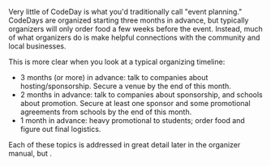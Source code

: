 Very little of CodeDay is what you'd traditionally call "event planning." CodeDays are organized starting three months in advance, but typically organizers will only order food a few weeks before the event. Instead, much of what organizers do is make helpful connections with the community and local businesses.

This is more clear when you look at a typical organizing timeline:

* 3 months \(or more\) in advance: talk to companies about hosting\/sponsorship. Secure a venue by the end of this month.
* 2 months in advance: talk to companies about sponsorship, and schools about promotion. Secure at least one sponsor and some promotional agreements from schools by the end of this month.
* 1 month in advance: heavy promotional to students; order food and figure out final logistics.

Each of these topics is addressed in great detail later in the organizer manual, but .
